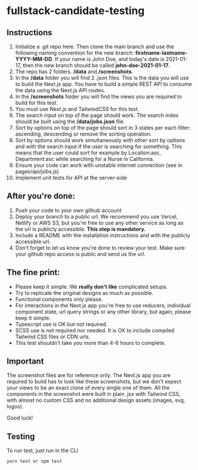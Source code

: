 # fullstack-candidate-testing

## Instructions


1. Initialize a .git repo here. Then clone the main branch and use the following naming convention for the new branch: **firstname-lastname-YYYY-MM-DD**. If your name is John Doe, and today's date is 2021-01-17, then the new branch should be called **john-doe-2021-01-17**.
2. The repo has 2 folders. **/data** and **/screenshots**.
3. In the **/data** folder you will find 2 .json files. This is the data you will use to build the Next.js app. You have to build a simple REST API to consume the data using the Next.js API routes.
4. In the **/screenshots** folder you will find the views you are required to build for this test. 
5. You must use Next.js and TailwindCSS for this test.
6. The search input on top of the page should work. The search index should be built using the **/data/jobs.json** file.
7. Sort by options on top of the page should sort in 3 states per each filter: ascending, descending or remove the sorting operation.
8. Sort by options should work simultaneously with other sort by options and with the search input if the user is searching for something. This means that the user could sort for example by Location:asc, Department:asc while searching for a Nurse in California.
9. Ensure your code can work with unstable internet connection (see in pages/api/jobs.js)
10. Implement unit tests for API at the server-side

## After you're done:
1. Push your code to your own github account
2. Deploy your branch to a public url. We recommend you use Vercel, Netlify or AWS S3, but you're free to use any other service as long as the url is publicly accessible. **This step is mandatory.**
3. Include a README with the installation instructions and with the publicly accessible url. 
4. Don't forget to let us know you're done to review your test. Make sure your github repo access is public and send us the url.


## The fine print:
- Please keep it simple. We **really don't like** complicated setups.
- Try to replicate the original designs as much as possible.
- Functional components only please. 
- For interactions in the Next.js app you're free to use reducers, individual component state, url query strings or any other library, but again, please keep it simple.
- Typescript use is OK but not required.
- SCSS use is not required nor needed. It is OK to include compiled Tailwind CSS files or CDN urls.
- This test shouldn't take you more than 4-6 hours to complete.

## Important

The screenshot files are for reference only. The Next.js app you are required to build has to look like these screenshots, but we don't expect your views to be an exact clone of every single one of them. All the components in the screenshot were built in plain .jsx with Tailwind CSS, with almost no custom CSS and no additional design assets (images, svg, logos).

Good luck!

## Testing
To run test, just run in the CLI
```
yarn test or npm test
```
